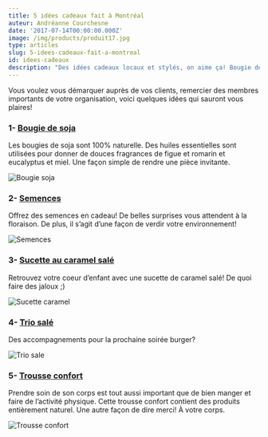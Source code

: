 ```yaml
---
title: 5 idées cadeaux fait à Montréal
auteur: Andréanne Courchesne
date: '2017-07-14T00:00:00.000Z'
image: /img/products/produit17.jpg
type: articles
slug: 5-idees-cadeaux-fait-a-montreal
id: idees-cadeaux
description: "Des idées cadeaux locaux et stylés, on aime ça! Bougie de soja, semences, douceurs sucrées et trousse."
---
```


Vous voulez vous démarquer auprès de vos clients, remercier des membres importants de votre organisation, voici quelques idées qui sauront vous plaires! 

### 1- [Bougie de soja](/produits/bougie-soja/)

Les bougies de soja sont 100% naturelle. Des huiles essentielles sont utilisées pour donner de douces fragrances de figue et romarin et eucalyptus et miel. Une façon simple de rendre une pièce invitante. 

![Bougie soja](/img/products/produit17.jpg)

### 2- [Semences](/produits/enveloppe-semences/)

Offrez des semences en cadeau! De belles surprises vous attendent à la floraison. De plus, il s’agit d’une façon de verdir votre environnement!  

![Semences](/img/products/produit18-1.jpg)

### 3- [Sucette au caramel salé](/produits/sucette-caramel-beurre-sale/)

Retrouvez votre coeur d’enfant avec une sucette de caramel salé! De quoi faire des jaloux ;)

![Sucette caramel](/img/products/produit16.jpg)

### 4- [Trio salé ](/produits/trio-sale/)

Des accompagnements pour la prochaine soirée burger? 

![Trio sale](/img/products/produit12.jpg)

### 5- [Trousse confort](/produits/trousse-confort/) 

Prendre soin de son corps est tout aussi important que de bien manger et faire de l’activité physique. Cette trousse confort contient des produits entièrement naturel. Une autre façon de dire merci! À votre corps. 

![Trousse confort](/img/products/produit1.jpg)

